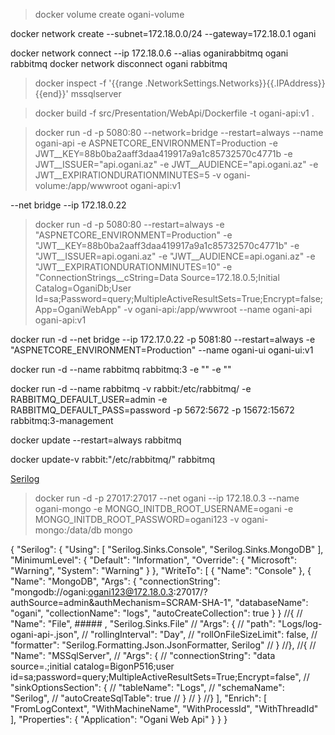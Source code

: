 > docker volume create ogani-volume

docker network create --subnet=172.18.0.0/24 --gateway=172.18.0.1 ogani

docker network connect --ip 172.18.0.6 --alias oganirabbitmq ogani rabbitmq
docker network disconnect ogani rabbitmq

> docker inspect -f '{{range .NetworkSettings.Networks}}{{.IPAddress}}{{end}}' mssqlserver

> docker build -f src/Presentation/WebApi/Dockerfile -t ogani-api:v1 .

> docker run -d -p 5080:80 --network=bridge --restart=always --name ogani-api -e ASPNETCORE_ENVIRONMENT=Production -e JWT__KEY=88b0ba2aaff3daa419917a9a1c85732570c4771b -e JWT__ISSUER="api.ogani.az" -e JWT__AUDIENCE="api.ogani.az" -e JWT__EXPIRATIONDURATIONMINUTES=5 -v ogani-volume:/app/wwwroot ogani-api:v1

--net bridge --ip 172.18.0.22


> docker run -d -p 5080:80 --restart=always -e "ASPNETCORE_ENVIRONMENT=Production" -e "JWT__KEY=88b0ba2aaff3daa419917a9a1c85732570c4771b" -e "JWT__ISSUER=api.ogani.az" -e "JWT__AUDIENCE=api.ogani.az" -e "JWT__EXPIRATIONDURATIONMINUTES=10" -e "ConnectionStrings__cString=Data Source=172.18.0.5;Initial Catalog=OganiDb;User Id=sa;Password=query;MultipleActiveResultSets=True;Encrypt=false;App=OganiWebApp" -v ogani-api:/app/wwwroot --name ogani-api ogani-api:v1

docker run -d --net bridge --ip 172.17.0.22 -p 5081:80 --restart=always -e "ASPNETCORE_ENVIRONMENT=Production" --name ogani-ui ogani-ui:v1


docker run -d --name rabbitmq rabbitmq:3 -e "" -e ""

docker run -d --name rabbitmq -v rabbit:/etc/rabbitmq/ -e RABBITMQ_DEFAULT_USER=admin -e RABBITMQ_DEFAULT_PASS=password -p 5672:5672 -p 15672:15672 rabbitmq:3-management

docker update --restart=always rabbitmq

docker update-v rabbit:"/etc/rabbitmq/" rabbitmq


[Serilog](https://medium.com/@brucycenteio/adding-serilog-to-asp-net-core-net-7-8-5cba1d0dea2)


> docker run -d -p 27017:27017 --net ogani --ip 172.18.0.3 --name ogani-mongo -e MONGO_INITDB_ROOT_USERNAME=ogani -e MONGO_INITDB_ROOT_PASSWORD=ogani123 -v ogani-mongo:/data/db mongo



{
  "Serilog": {
    "Using": [ "Serilog.Sinks.Console", "Serilog.Sinks.MongoDB" ],
    "MinimumLevel": {
      "Default": "Information",
      "Override": {
        "Microsoft": "Warning",
        "System": "Warning"
      }
    },
    "WriteTo": [
      {
        "Name": "Console"
      },
      {
        "Name": "MongoDB",
        "Args": {
          "connectionString": "mongodb://ogani:ogani123@172.18.0.3:27017/?authSource=admin&authMechanism=SCRAM-SHA-1",
          "databaseName": "ogani",
          "collectionName": "logs",
          "autoCreateCollection": true
        }
      }
      //{
      //  "Name": "File",    ##### , "Serilog.Sinks.File"
      //  "Args": {
      //    "path": "Logs/log-ogani-api-.json",
      //    "rollingInterval": "Day",
      //    "rollOnFileSizeLimit": false,
      //    "formatter": "Serilog.Formatting.Json.JsonFormatter, Serilog"
      //  }
      //},
      //{
      //  "Name": "MSSqlServer",
      //  "Args": {
      //    "connectionString": "data source=.;initial catalog=BigonP516;user id=sa;password=query;MultipleActiveResultSets=True;Encrypt=false",
      //    "sinkOptionsSection": {
      //      "tableName": "Logs",
      //      "schemaName": "Serilog",
      //      "autoCreateSqlTable": true
      //    }
      //  }
      //}
    ],
    "Enrich": [ "FromLogContext", "WithMachineName", "WithProcessId", "WithThreadId" ],
    "Properties": {
      "Application": "Ogani Web Api"
    }
  }
}
